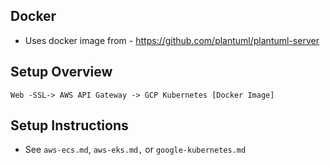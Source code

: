
## Docker

- Uses docker image from - https://github.com/plantuml/plantuml-server

## Setup Overview

```
Web -SSL-> AWS API Gateway -> GCP Kubernetes [Docker Image]
```

## Setup Instructions

- See `aws-ecs.md`, `aws-eks.md,` or `google-kubernetes.md`
